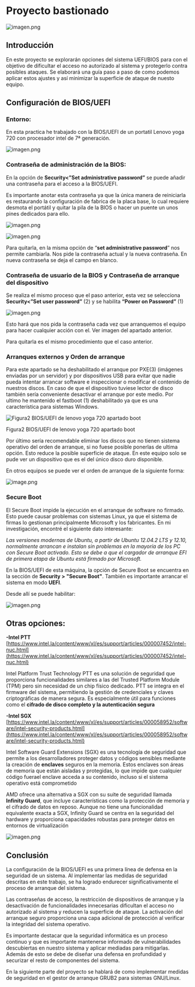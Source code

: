 # Proyecto bastionado

![imagen.png](Proyecto%20bastionado%2012ac935dfacf804cbdbbfe57644bb998/imagen.png)

## Introducción
En este proyecto se explorarán opciones del sistema UEFI/BIOS para  con el objetivo de dificultar el acceso no autorizado al sistema y protegerlo contra posibles ataques. Se elaborará una guía paso a paso de como podemos aplicar estos ajustes y así minimizar la superficie de ataque de nuesto equipo. 

## Configuración de BIOS/UEFI

### Entorno:

En esta practica he trabajado con la BIOS/UEFI de un portatil Lenovo yoga 720 con procesador intel de 7ª generación. 

![imagen.png](Proyecto%20bastionado%2012ac935dfacf804cbdbbfe57644bb998/imagen%201.png)

### **Contraseña de administración de la BIOS:**

En la opción de **Security<”Set administrative password”** se puede añadir una contraseña para el acceso a la BIOS/UEFI. 

Es importante anotar esta contraseña ya que la única manera de reiniciarla es restaurando la configuración de fabrica de la placa base, lo cual requiere desmota el portátil y quitar la pila de la BIOS o hacer un puente un unos pines dedicados para ello. 

![imagen.png](Proyecto%20bastionado%2012ac935dfacf804cbdbbfe57644bb998/imagen%202.png)

![imagen.png](Proyecto%20bastionado%2012ac935dfacf804cbdbbfe57644bb998/imagen%203.png)

Para quitarla, en la misma opción de “**set administrative password**” nos permite cambiarla. Nos pide la contraseña actual y la nueva contraseña. En nueva contraseña se deja el campo en blanco. 

### **Contraseña de usuario de la BIOS y Contraseña de arranque del dispositivo**

Se realiza el mismo proceso que el paso anterior, esta vez se selecciona **Security<”Set user password”** (2) y se habilita **“Power on Password”** (1) 

![imagen.png](Proyecto%20bastionado%2012ac935dfacf804cbdbbfe57644bb998/imagen%204.png)

Esto hará que nos pida la contraseña cada vez que arranquemos el equipo para hacer cualquier acción con el. Ver imagen del apartado anterior.

Para quitarla es el mismo procedimiento que el caso anterior.

### Arranques externos y Orden de arranque

Para este apartado se ha deshabilitado el arranque por PXE(3) (imágenes enviadas por un servidor) y por dispositivos USB para evitar que nadie pueda intentar arrancar software e inspeccionar o modificar el contenido de nuestros discos. En caso de que el dispositivo tuviese lector de disco también sería conveniente desactivar el arranque por este medio. Por ultimo he mantenido el fastboot (1) deshabilitado ya que es una característica para sistemas Windows.

![Figura2 BIOS/UEFI de lenovo yoga 720 apartado boot](Proyecto%20bastionado%2012ac935dfacf804cbdbbfe57644bb998/imagen%205.png)

Figura2 BIOS/UEFI de lenovo yoga 720 apartado boot

Por último sería recomendable eliminar los discos que no tienen sistema operativo del orden de arranque, si no fuese posible ponerlas de ultima opción. Esto reduce la posible superficie de ataque. En este equipo solo se pude ver un dispositivo que es el del único disco duro disponible. 

 En otros equipos se puede ver el orden de arranque de la siguiente forma:

![image.png](Proyecto%20bastionado%2012ac935dfacf804cbdbbfe57644bb998/image.png)

### **Secure Boot**

El Secure Boot impide la ejecución en el arranque de software no firmado. Esto puede causar problemas con sistemas Linux, ya que el sistema de firmas lo gestionan principalmente Microsoft y los fabricantes. En mi investigación, encontré el siguiente dato interesante:

*Las versiones modernas de Ubuntu, a partir de Ubuntu 12.04.2 LTS y 12.10, normalmente arrancan e instalan sin problemas en la mayoría de los PC con Secure Boot activado. Esto se debe a que el cargador de arranque EFI de primera etapa de Ubuntu está firmado por Microsoft.*

En la BIOS/UEFI de esta máquina, la opción de Secure Boot se encuentra en la sección de **Security > "Secure Boot"**. También es importante arrancar el sistema en modo **UEFI**.

Desde allí se puede habilitar:

![imagen.png](Proyecto%20bastionado%2012ac935dfacf804cbdbbfe57644bb998/imagen%206.png)

## Otras opciones:

**-Intel PTT** [https://www.intel.la/content/www/xl/es/support/articles/000007452/intel-nuc.html](https://www.intel.la/content/www/xl/es/support/articles/000007452/intel-nuc.html)

Intel Platform Trust Technology PTT es una solución de seguridad que proporciona funcionalidades similares a las del Trusted Platform Module (TPM) pero sin necesidad de un chip físico dedicado. PTT se integra en el firmware del sistema, permitiendo la gestión de credenciales y claves criptográficas de manera segura. Es especialmente útil para funciones como el **cifrado de disco completo y la autenticación segura**

**-Intel SGX** [https://www.intel.la/content/www/xl/es/support/articles/000058952/software/intel-security-products.html](https://www.intel.la/content/www/xl/es/support/articles/000058952/software/intel-security-products.html)

Intel Software Guard Extensions (SGX) es una tecnología de 
seguridad que permite a los desarrolladores proteger datos y códigos 
sensibles mediante la creación de **enclaves**
seguros en la memoria. Estos enclaves son áreas de memoria que están 
aisladas y protegidas, lo que impide que cualquier código fuerael 
enclave acceda a su contenido, incluso si el sistema operativo está 
comprometido

AMD ofrece una alternativa a SGX con su suite de seguridad llamada **Infinity Guard**,
que incluye características como la protección de memoria y el cifrado 
de datos en reposo. Aunque no tiene una funcionalidad equivalente exacta
a SGX, Infinity Guard se centra en la seguridad del hardware y 
proporciona capacidades robustas para proteger datos en entornos de 
virtualización

![imagen.png](Proyecto%20bastionado%2012ac935dfacf804cbdbbfe57644bb998/imagen%207.png)


## Conclusión 
La configuración de la BIOS/UEFI es una primera línea de defensa en la seguridad de un sistema. Al implementar las medidas de seguridad descritas en este trabajo, se ha logrado endurecer significativamente el proceso de arranque del sistema.

Las contraseñas de acceso, la restricción de dispositivos de arranque y la desactivación de funcionalidades innecesarias dificultan el acceso no autorizado al sistema y reducen la superficie de ataque. La activación del arranque seguro proporciona una capa adicional de protección al verificar la integridad del sistema operativo.

Es importante destacar que la seguridad informática es un proceso continuo y que es importante mantenerse informado de vulnerabilidades descubiertas en nuestro sistema y aplicar mediadas para mitigarlas. Además de esto se debe de diseñar una defensa en profundidad y securizar el resto de componentes del sistema.

En la siguiente parte del proyecto se hablará de como implementar medidas de seguridad en el gestor de arranque GRUB2 para sistemas GNU/Linux.

